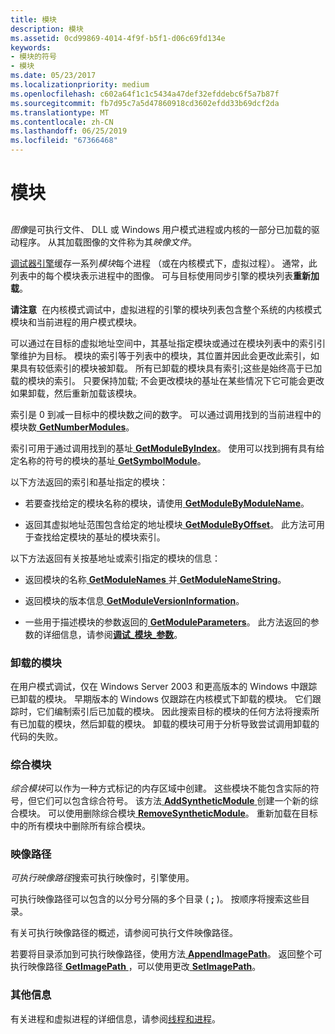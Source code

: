 ```yaml
---
title: 模块
description: 模块
ms.assetid: 0cd99869-4014-4f9f-b5f1-d06c69fd134e
keywords:
- 模块的符号
- 模块
ms.date: 05/23/2017
ms.localizationpriority: medium
ms.openlocfilehash: c602a64f1c1c5434a47def32efddebc6f5a7b87f
ms.sourcegitcommit: fb7d95c7a5d47860918cd3602efdd33b69dcf2da
ms.translationtype: MT
ms.contentlocale: zh-CN
ms.lasthandoff: 06/25/2019
ms.locfileid: "67366468"
---
```

# <a name="modules"></a>模块


## <span id="modules"></span><span id="MODULES"></span>


*图像*是可执行文件、 DLL 或 Windows 用户模式进程或内核的一部分已加载的驱动程序。 从其加载图像的文件称为其*映像文件*。

[调试器引擎](introduction.md#debugger-engine)缓存一系列*模块*每个进程 （或在内核模式下，虚拟过程）。 通常，此列表中的每个模块表示进程中的图像。 可与目标使用同步引擎的模块列表**重新加载**。

**请注意**  在内核模式调试中，虚拟进程的引擎的模块列表包含整个系统的内核模式模块和当前进程的用户模式模块。

 

可以通过在目标的虚拟地址空间中，其基址指定模块或通过在模块列表中的索引引擎维护为目标。 模块的索引等于列表中的模块，其位置并因此会更改此索引，如果具有较低索引的模块被卸载。 所有已卸载的模块具有索引;这些是始终高于已加载的模块的索引。 只要保持加载; 不会更改模块的基址在某些情况下它可能会更改如果卸载，然后重新加载该模块。

索引是 0 到减一目标中的模块数之间的数字。 可以通过调用找到的当前进程中的模块数[ **GetNumberModules**](https://docs.microsoft.com/windows-hardware/drivers/ddi/content/dbgeng/nf-dbgeng-idebugsymbols3-getnumbermodules)。

索引可用于通过调用找到的基址[ **GetModuleByIndex**](https://docs.microsoft.com/windows-hardware/drivers/ddi/content/dbgeng/nf-dbgeng-idebugsymbols3-getmodulebyindex)。 使用可以找到拥有具有给定名称的符号的模块的基址[ **GetSymbolModule**](https://docs.microsoft.com/windows-hardware/drivers/ddi/content/dbgeng/nf-dbgeng-idebugsymbols3-getsymbolmodule)。

以下方法返回的索引和基址指定的模块：

-   若要查找给定的模块名称的模块，请使用[ **GetModuleByModuleName**](https://docs.microsoft.com/windows-hardware/drivers/ddi/content/dbgeng/nf-dbgeng-idebugsymbols3-getmodulebymodulename)。

-   返回其虚拟地址范围包含给定的地址模块[ **GetModuleByOffset**](https://docs.microsoft.com/windows-hardware/drivers/ddi/content/dbgeng/nf-dbgeng-idebugsymbols3-getmodulebyoffset)。 此方法可用于查找给定模块的基址的模块索引。

以下方法返回有关按基地址或索引指定的模块的信息：

-   返回模块的名称[ **GetModuleNames** ](https://docs.microsoft.com/windows-hardware/drivers/ddi/content/dbgeng/nf-dbgeng-idebugsymbols3-getmodulenames)并[ **GetModuleNameString**](https://docs.microsoft.com/windows-hardware/drivers/ddi/content/dbgeng/nf-dbgeng-idebugsymbols3-getmodulenamestring)。

-   返回模块的版本信息[ **GetModuleVersionInformation**](https://docs.microsoft.com/windows-hardware/drivers/ddi/content/dbgeng/nf-dbgeng-idebugsymbols3-getmoduleversioninformation)。

-   一些用于描述模块的参数返回的[ **GetModuleParameters**](https://docs.microsoft.com/windows-hardware/drivers/ddi/content/dbgeng/nf-dbgeng-idebugsymbols3-getmoduleparameters)。 此方法返回的参数的详细信息，请参阅[**调试\_模块\_参数**](https://docs.microsoft.com/windows-hardware/drivers/ddi/content/dbgeng/ns-dbgeng-_debug_module_parameters)。

### <a name="span-idunloadedmodulesspanspan-idunloadedmodulesspanunloaded-modules"></a><span id="unloaded_modules"></span><span id="UNLOADED_MODULES"></span>卸载的模块

在用户模式调试，仅在 Windows Server 2003 和更高版本的 Windows 中跟踪已卸载的模块。 早期版本的 Windows 仅跟踪在内核模式下卸载的模块。 它们跟踪时，它们编制索引后已加载的模块。 因此搜索目标的模块的任何方法将搜索所有已加载的模块，然后卸载的模块。 卸载的模块可用于分析导致尝试调用卸载的代码的失败。

### <a name="span-idsyntheticmodulesspanspan-idsyntheticmodulesspan-synthetic-modules"></a><span id="synthetic_modules"></span><span id="SYNTHETIC_MODULES"></span> 综合模块

*综合模块*可以作为一种方式标记的内存区域中创建。 这些模块不能包含实际的符号，但它们可以包含综合符号。 该方法[ **AddSyntheticModule** ](https://docs.microsoft.com/windows-hardware/drivers/ddi/content/dbgeng/nf-dbgeng-idebugsymbols3-addsyntheticmodule)创建一个新的综合模块。 可以使用删除综合模块[ **RemoveSyntheticModule**](https://docs.microsoft.com/windows-hardware/drivers/ddi/content/dbgeng/nf-dbgeng-idebugsymbols3-removesyntheticmodule)。 重新加载在目标中的所有模块中删除所有综合模块。

### <a name="span-idimagepathspanspan-idimagepathspanimage-path"></a><span id="image_path"></span><span id="IMAGE_PATH"></span>映像路径

*可执行映像路径*搜索可执行映像时，引擎使用。

可执行映像路径可以包含的以分号分隔的多个目录 ( **;** )。 按顺序将搜索这些目录。

有关可执行映像路径的概述，请参阅可执行文件映像路径。

若要将目录添加到可执行映像路径，使用方法[ **AppendImagePath**](https://docs.microsoft.com/windows-hardware/drivers/ddi/content/dbgeng/nf-dbgeng-idebugsymbols3-appendimagepath)。 返回整个可执行映像路径[ **GetImagePath** ](https://docs.microsoft.com/windows-hardware/drivers/ddi/content/dbgeng/nf-dbgeng-idebugsymbols3-getimagepath) ，可以使用更改[ **SetImagePath**](https://docs.microsoft.com/windows-hardware/drivers/ddi/content/dbgeng/nf-dbgeng-idebugsymbols3-setimagepath)。

### <a name="span-idadditionalinformationspanspan-idadditionalinformationspanadditional-information"></a><span id="additional_information"></span><span id="ADDITIONAL_INFORMATION"></span>其他信息

有关进程和虚拟进程的详细信息，请参阅[线程和进程](controlling-threads-and-processes.md)。

 

 





